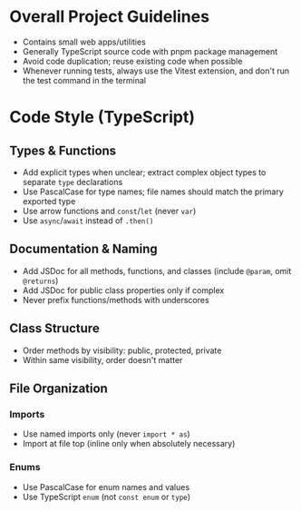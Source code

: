 # Overall Project Guidelines

- Contains small web apps/utilities
- Generally TypeScript source code with pnpm package management
- Avoid code duplication; reuse existing code when possible
- Whenever running tests, always use the Vitest extension, and don't run the test command in the terminal

# Code Style (TypeScript)

## Types & Functions

- Add explicit types when unclear; extract complex object types to separate `type` declarations
- Use PascalCase for type names; file names should match the primary exported type
- Use arrow functions and `const`/`let` (never `var`)
- Use `async`/`await` instead of `.then()`

## Documentation & Naming

- Add JSDoc for all methods, functions, and classes (include `@param`, omit `@returns`)
- Add JSDoc for public class properties only if complex
- Never prefix functions/methods with underscores

## Class Structure

- Order methods by visibility: public, protected, private
- Within same visibility, order doesn't matter

## File Organization

### Imports

- Use named imports only (never `import * as`)
- Import at file top (inline only when absolutely necessary)

### Enums

- Use PascalCase for enum names and values
- Use TypeScript `enum` (not `const enum` or `type`)
